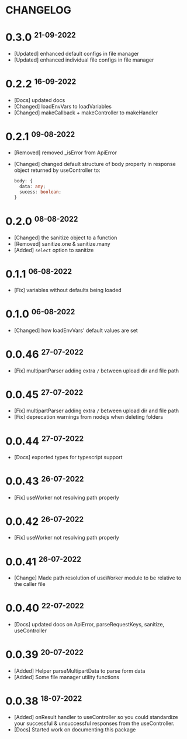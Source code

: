 # CHANGELOG

# 0.3.0 <small><sup>21-09-2022</sup></small>

- [Updated] enhanced default configs in file manager
- [Updated] enhanced individual file configs in file manager

# 0.2.2 <small><sup>16-09-2022</sup></small>

- [Docs] updated docs
- [Changed] loadEnvVars to loadVariables
- [Changed] makeCallback + makeController to makeHandler

# 0.2.1 <small><sup>09-08-2022</sup></small>

- [Removed] removed \_isError from ApiError
- [Changed] changed default structure of body property in response object returned by useController to:

  ```ts
  body: {
    data: any;
    sucess: boolean;
  }
  ```

# 0.2.0 <small><sup>08-08-2022</sup></small>

- [Changed] the sanitize object to a function
- [Removed] sanitize.one & sanitize.many
- [Added] `select` option to sanitize

# 0.1.1 <small><sup>06-08-2022</sup></small>

- [Fix] variables without defaults being loaded

# 0.1.0 <small><sup>06-08-2022</sup></small>

- [Changed] how loadEnvVars' default values are set

# 0.0.46 <small><sup>27-07-2022</sup></small>

- [Fix] multipartParser adding extra `/` between upload dir and file path

# 0.0.45 <small><sup>27-07-2022</sup></small>

- [Fix] multipartParser adding extra `/` between upload dir and file path
- [Fix] deprecation warnings from nodejs when deleting folders

# 0.0.44 <small><sup>27-07-2022</sup></small>

- [Docs] exported types for typescript support

# 0.0.43 <small><sup>26-07-2022</sup></small>

- [Fix] useWorker not resolving path properly

# 0.0.42 <small><sup>26-07-2022</sup></small>

- [Fix] useWorker not resolving path properly

# 0.0.41 <small><sup>26-07-2022</sup></small>

- [Change] Made path resolution of useWorker module to be relative to the caller file

# 0.0.40 <small><sup>22-07-2022</sup></small>

- [Docs] updated docs on ApiError, parseRequestKeys, sanitize, useController

# 0.0.39 <small><sup>20-07-2022</sup></small>

- [Added] Helper parseMultipartData to parse form data
- [Added] Some file manager utility functions

# 0.0.38 <small><sup>18-07-2022</sup></small>

- [Added] onResult handler to useController so you could standardize your successful & unsuccessful responses from the useController.
- [Docs] Started work on documenting this package
